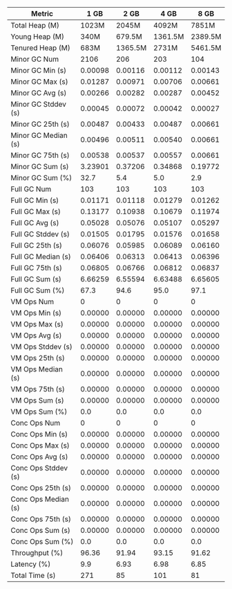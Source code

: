| Metric | 1 GB | 2 GB | 4 GB | 8 GB |
|------|----|----|----|----|
| Total Heap (M) | 1023M | 2045M | 4092M | 7851M |
| Young Heap (M) | 340M | 679.5M | 1361.5M | 2389.5M |
| Tenured Heap (M) | 683M | 1365.5M | 2731M | 5461.5M |
| Minor GC Num | 2106 | 206 | 203 | 104 |
| Minor GC Min (s) | 0.00098 | 0.00116 | 0.00112 | 0.00143 |
| Minor GC Max (s) | 0.01287 | 0.00971 | 0.00706 | 0.00661 |
| Minor GC Avg (s) | 0.00266 | 0.00282 | 0.00287 | 0.00452 |
| Minor GC Stddev (s) | 0.00045 | 0.00072 | 0.00042 | 0.00027 |
| Minor GC 25th (s) | 0.00487 | 0.00433 | 0.00487 | 0.00661 |
| Minor GC Median (s) | 0.00496 | 0.00511 | 0.00540 | 0.00661 |
| Minor GC 75th (s) | 0.00538 | 0.00537 | 0.00557 | 0.00661 |
| Minor GC Sum (s) | 3.23901 | 0.37206 | 0.34868 | 0.19772 |
| Minor GC Sum (%) | 32.7 | 5.4 | 5.0 | 2.9 |
| Full GC Num | 103 | 103 | 103 | 103 |
| Full GC Min (s) | 0.01171 | 0.01118 | 0.01279 | 0.01262 |
| Full GC Max (s) | 0.13177 | 0.10938 | 0.10679 | 0.11974 |
| Full GC Avg (s) | 0.05028 | 0.05076 | 0.05107 | 0.05297 |
| Full GC Stddev (s) | 0.01505 | 0.01795 | 0.01576 | 0.01658 |
| Full GC 25th (s) | 0.06076 | 0.05985 | 0.06089 | 0.06160 |
| Full GC Median (s) | 0.06406 | 0.06313 | 0.06413 | 0.06396 |
| Full GC 75th (s) | 0.06805 | 0.06766 | 0.06812 | 0.06837 |
| Full GC Sum (s) | 6.66259 | 6.55594 | 6.63488 | 6.65605 |
| Full GC Sum (%) | 67.3 | 94.6 | 95.0 | 97.1 |
| VM Ops Num | 0 | 0 | 0 | 0 |
| VM Ops Min (s) | 0.00000 | 0.00000 | 0.00000 | 0.00000 |
| VM Ops Max (s) | 0.00000 | 0.00000 | 0.00000 | 0.00000 |
| VM Ops Avg (s) | 0.00000 | 0.00000 | 0.00000 | 0.00000 |
| VM Ops Stddev (s) | 0.00000 | 0.00000 | 0.00000 | 0.00000 |
| VM Ops 25th (s) | 0.00000 | 0.00000 | 0.00000 | 0.00000 |
| VM Ops Median (s) | 0.00000 | 0.00000 | 0.00000 | 0.00000 |
| VM Ops 75th (s) | 0.00000 | 0.00000 | 0.00000 | 0.00000 |
| VM Ops Sum (s) | 0.00000 | 0.00000 | 0.00000 | 0.00000 |
| VM Ops Sum (%) | 0.0 | 0.0 | 0.0 | 0.0 |
| Conc Ops Num | 0 | 0 | 0 | 0 |
| Conc Ops Min (s) | 0.00000 | 0.00000 | 0.00000 | 0.00000 |
| Conc Ops Max (s) | 0.00000 | 0.00000 | 0.00000 | 0.00000 |
| Conc Ops Avg (s) | 0.00000 | 0.00000 | 0.00000 | 0.00000 |
| Conc Ops Stddev (s) | 0.00000 | 0.00000 | 0.00000 | 0.00000 |
| Conc Ops 25th (s) | 0.00000 | 0.00000 | 0.00000 | 0.00000 |
| Conc Ops Median (s) | 0.00000 | 0.00000 | 0.00000 | 0.00000 |
| Conc Ops 75th (s) | 0.00000 | 0.00000 | 0.00000 | 0.00000 |
| Conc Ops Sum (s) | 0.00000 | 0.00000 | 0.00000 | 0.00000 |
| Conc Ops Sum (%) | 0.0 | 0.0 | 0.0 | 0.0 |
| Throughput (%) | 96.36 | 91.94 | 93.15 | 91.62 |
| Latency (%) | 9.9 | 6.93 | 6.98 | 6.85 |
| Total Time (s) | 271 | 85 | 101 | 81 |
